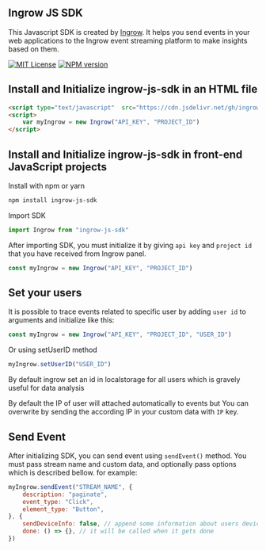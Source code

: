 ## Ingrow JS SDK

This Javascript SDK is created by [Ingrow](https://ingrow.co). It helps you send events in your web applications to the Ingrow event streaming platform to make insights based on them.

[![MIT License][license-image]][license-url]
[![NPM version][npm-version-image]][npm-url]

## Install and Initialize ingrow-js-sdk in an HTML file
```HTML
<script type="text/javascript"  src="https://cdn.jsdelivr.net/gh/ingrowco/ingrow-js-sdk@latest/dist/bundle.min.js"></script>
<script>
    var myIngrow = new Ingrow("API_KEY", "PROJECT_ID")
</script>
```

## Install and Initialize ingrow-js-sdk in front-end JavaScript projects

Install with npm or yarn
```sh
npm install ingrow-js-sdk
```
Import SDK
```js
import Ingrow from "ingrow-js-sdk"
```
After importing SDK, you must initialize it by giving `api key` and `project id` that you have received from Ingrow panel.
```js
const myIngrow = new Ingrow("API_KEY", "PROJECT_ID")
```

## Set your users
It is possible to trace events related to specific user by adding `user id` to arguments and initialize like this:
```js
const myIngrow = new Ingrow("API_KEY", "PROJECT_ID", "USER_ID")
```
Or using setUserID method
```js
myIngrow.setUserID("USER_ID")
```
By default ingrow set an id in localstorage for all users which is gravely useful for data analysis

By default the IP of user will attached automatically to events but You can
overwrite by sending the according IP in your custom data with `IP` key.

## Send Event

After initializing SDK, you can send event using `sendEvent()` method. You must pass stream name and custom data, and optionally pass options which is described bellow. for example:
```js
myIngrow.sendEvent("STREAM_NAME", {
    description: "paginate",
    event_type: "Click",
    element_type: "Button",
}, {
    sendDeviceInfo: false, // append some information about users device
    done: () => {}, // it will be called when it gets done
})
```

[license-image]: http://img.shields.io/badge/license-MIT-blue.svg?style=flat
[license-url]: LICENSE

[npm-url]: https://www.npmjs.com/package/ingrow-js-sdk
[npm-version-image]: http://img.shields.io/npm/v/ingrow-js-sdk.svg?style=flat